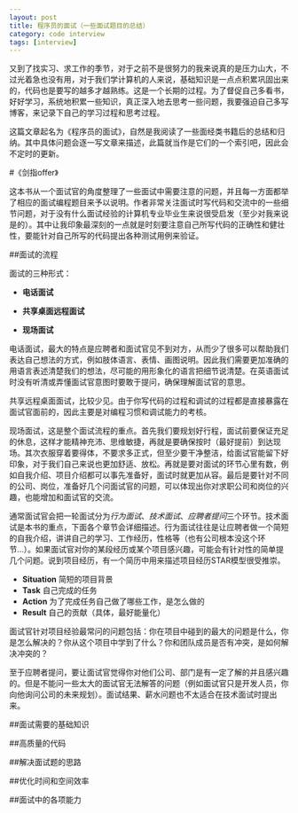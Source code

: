 ```yaml
---
layout: post
title: 程序员的面试（一些面试题目的总结）
category: code interview
tags: [interview]
---
```

又到了找实习、求工作的季节，对于之前不是很努力的我来说真的是压力山大，不过光着急也没有用，对于我们学计算机的人来说，基础知识是一点点积累巩固出来的，代码也是要写的越多才越熟练。这是一个长期的过程。为了督促自己多看书，好好学习，系统地积累一些知识，真正深入地去思考一些问题，我要强迫自己多写博客，来记录下自己的学习过程和思考过程。

这篇文章起名为《程序员的面试》，自然是我阅读了一些面经类书籍后的总结和归纳。其中具体问题会逐一写文章来描述，此篇就当作是它们的一个索引吧，因此会不定时的更新。

<!-- excerpt -->

#《剑指offer》

这本书从一个面试官的角度整理了一些面试中需要注意的问题，并且每一方面都举了相应的面试编程题目来予以说明。作者非常关注面试时写代码和交流中的一些细节问题，对于没有什么面试经验的计算机专业毕业生来说很受启发（至少对我来说是的）。其中让我印象最深刻的一点就是时刻要注意自己所写代码的正确性和健壮性，要能针对自己所写的代码提出各种测试用例来验证。

##面试的流程

面试的三种形式：

- **电话面试**

- **共享桌面远程面试**

- **现场面试**

电话面试，最大的特点是应聘者和面试官见不到对方，从而少了很多可以帮助我们表达自己想法的方式，例如肢体语言、表情、画图说明。因此我们需要更加准确的用语言表述清楚我们的想法，尽可能的用形象化的语言把细节说清楚。在英语面试时没有听清或弄懂面试官意图时要敢于提问，确保理解面试官的意思。

共享远程桌面面试，比较少见。由于你写代码的过程和调试的过程都是直接暴露在面试官面前的，因此主要是对编程习惯和调试能力的考核。

现场面试，这是整个面试流程的重点。首先我们要规划好行程，面试前要保证充足的休息，这样才能精神充沛、思维敏捷，再就是要确保按时（最好提前）到达现场。其次衣服穿着要得体，不要求多正式，但至少要干净整洁，给面试官能留下好印象，对于我们自己来说也更加舒适、放松。再就是要对面试的环节心里有数，例如自我介绍、项目介绍都可以事先准备好，面试时就更加从容。最后是要针对不同的公司、岗位，准备好几个问面试官的问题，可以体现出你对求职公司和岗位的兴趣，也能增加和面试官的交流。

通常面试官会把一轮面试分为*行为面试*、*技术面试*、*应聘者提问*三个环节。技术面试是本书的重点，下面各个章节会详细描述。行为面试往往是让应聘者做一个简短的自我介绍，讲讲自己的学习、工作经历，性格等（也有公司根本没这个环节...）。如果面试官对你的某段经历或某个项目感兴趣，可能会有针对性的简单提几个问题。说到项目经历，有一个简历中用来描述项目经历STAR模型很受推崇。

- **Situation** 简短的项目背景
- **Task** 自己完成的任务
- **Action** 为了完成任务自己做了哪些工作，是怎么做的
- **Result** 自己的贡献（具体，最好能量化）

面试官针对项目经验最常问的问题包括：你在项目中碰到的最大的问题是什么，你是怎么解决的？你从这个项目中学到了什么？你和团队成员是否有冲突，是如何解决冲突的？

至于应聘者提问，要让面试官觉得你对他们公司、部门是有一定了解的并且感兴趣的。但是不能问一些太大的面试官无法解答的问题（例如面试官只是开发人员，你向他询问公司的未来规划）。面试结果、薪水问题也不太适合在技术面试时提出来。

##面试需要的基础知识

##高质量的代码

##解决面试题的思路

##优化时间和空间效率

##面试中的各项能力